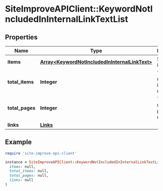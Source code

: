 # SiteImproveAPIClient::KeywordNotIncludedInInternalLinkTextList

## Properties

| Name | Type | Description | Notes |
| ---- | ---- | ----------- | ----- |
| **items** | [**Array&lt;KeywordNotIncludedInInternalLinkText&gt;**](KeywordNotIncludedInInternalLinkText.md) | Set of items. |  |
| **total_items** | **Integer** | Total number of items in result set. |  |
| **total_pages** | **Integer** | Total number of pages in result set. |  |
| **links** | [**Links**](Links.md) |  | [optional] |

## Example

```ruby
require 'site-improve-api-client'

instance = SiteImproveAPIClient::KeywordNotIncludedInInternalLinkTextList.new(
  items: null,
  total_items: null,
  total_pages: null,
  links: null
)
```

